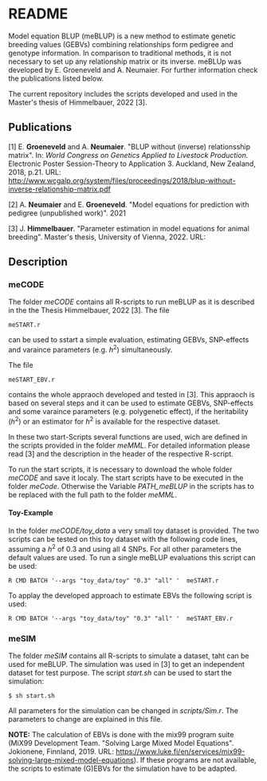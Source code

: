 # README #

Model equation BLUP (meBLUP) is a new method to estimate genetic breeding values (GEBVs) combining relationships form pedigree and genotype information. In comparison to traditional methods, it is not necessary to set up any relationship matrix or its inverse. meBLUp was developed by E. Groeneveld and A. Neumaier. For further information check the publications listed below.

The current repository includes the scripts developed and used in the Master's thesis of Himmelbauer, 2022 [3].

## Publications

[1] E. **Groeneveld** and A. **Neumaier**. "BLUP without (inverse) relationsship matrix". In: *World Congress on Genetics Applied to Livestock Production.* Electronic Poster Session-Theory to Application 3. Auckland, New Zealand, 2018, p.21. URL: http://www.wcgalp.org/system/files/proceedings/2018/blup-without-inverse-relationship-matrix.pdf 

[2] A. **Neumaier** and E. **Groeneveld**. "Model equations for prediction with pedigree (unpublished work)". 2021

[3] J. **Himmelbauer**. "Parameter estimation in model equations for animal breeding". Master's thesis, University of Vienna, 2022. URL: 

## Description

### meCODE
The folder *meCODE* contains all R-scripts to run meBLUP as it is described in the the Thesis Himmelbauer, 2022 [3]. 
The file 

    meSTART.r

can be used to sstart a simple evaluation, estimating GEBVs, SNP-effects and varaince parameters (e.g. $h^2$) simultaneously. 

The file 

    meSTART_EBV.r

contains the whole appraoch developed and tested in [3]. This appraoch is based on several steps and it can be used to estimate GEBVs, SNP-effects and some varaince parameters (e.g. polygenetic effect), if the heritability ($h^2$) or an estimator for $h^2$ is available for the respective dataset.

In these two start-Scripts several functions are used, wich are defined in the scripts provided in the folder *meMML*. For detailed information please read [3] and the description in the header of the respective R-script. 

To run the start scripts, it is necessary to download the whole folder *meCODE* and save it localy. The start scripts have to be executed in the folder *meCode*. Otherwise the Variable *PATH_meBLUP* in the scripts has to be replaced with the full path to the folder *meMML*.

#### Toy-Example
In the folder *meCODE/toy_data* a very small toy dataset is provided. The two scripts can be tested on this toy dataset with the following code lines, assuming a $h^2$ of 0.3 and using all 4 SNPs. For all other parameters the default values are used. To run a single meBLUP evaluations this script can be used:
    
    R CMD BATCH '--args "toy_data/toy" "0.3" "all" '  meSTART.r

To applay the developed approach to estimate EBVs the following script is used:

    R CMD BATCH '--args "toy_data/toy" "0.3" "all" '  meSTART_EBV.r

### meSIM
The folder *meSIM* contains all R-scripts to simulate a dataset, taht can be used for meBLUP. The simulation was used in [3] to get an independent dataset for test purpose. The script *start.sh* can be used to start the simulation:

    $ sh start.sh

All parameters for the simulation can be changed in *scripts/Sim.r*. The parameters to change are explained in this file.

**NOTE:** The calculation of EBVs is done with the mix99 program suite (MiX99 Development Team. "Solving Large Mixed Model Equations". Jokionene, Finnland, 2019. URL: https://www.luke.fi/en/services/mix99-solving-large-mixed-model-equations). If these programs are not available, the scripts to estimate (G)EBVs for the simulation have to be adapted.  
